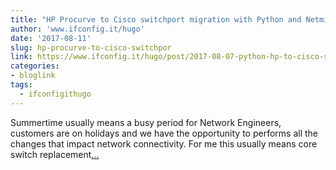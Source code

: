 ```yaml
---
title: "HP Procurve to Cisco switchport migration with Python and Netmiko"
author: 'www.ifconfig.it/hugo'
date: '2017-08-11'
slug: hp-procurve-to-cisco-switchpor
link: https://www.ifconfig.it/hugo/post/2017-08-07-python-hp-to-cisco-switchport-migration/
categories:
- bloglink
tags:
  - ifconfigithugo
---
```


Summertime usually means a busy period for Network Engineers, customers are on holidays and we have the opportunity to performs all the changes that impact network connectivity. For me this usually means core switch replacement[... <i class="fas fa-external-link-alt"></i>](https://www.ifconfig.it/hugo/post/2017-08-07-python-hp-to-cisco-switchport-migration/)


